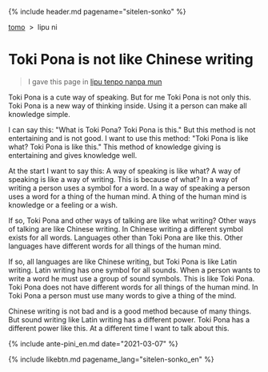 {% include header.md pagename="sitelen-sonko" %}



<span class="en">[tomo](https://joelthomastr.github.io/tokipona/README_en)&nbsp;&nbsp;>&nbsp;&nbsp;lipu ni</span>

# <span class="en">Toki Pona is not like Chinese writing</span>

> <span class="en">I gave this page in [lipu tenpo nanpa mun](https://liputenpo.org/2021/03/01/lipu-tenpo-nanpa-mun/)</span>

<span class="en">Toki Pona is a cute way of speaking. But for me Toki Pona is not only this. Toki Pona is a new way of thinking inside. Using it a person can make all knowledge simple.</span>

<span class="en">I can say this: "What is Toki Pona? Toki Pona is this." But this method is not entertaining and is not good. I want to use this method: "Toki Pona is like what? Toki Pona is like this." This method of knowledge giving is entertaining and gives knowledge well.</span>

<span class="en">At the start I want to say this: A way of speaking is like what? A way of speaking is like a way of writing. This is because of what? In a way of writing a person uses a symbol for a word. In a way of speaking a person uses a word for a thing of the human mind. A thing of the human mind is knowledge or a feeling or a wish.</span>

<span class="en">If so, Toki Pona and other ways of talking are like what writing? Other ways of talking are like Chinese writing. In Chinese writing a different symbol exists for all words. Languages other than Toki Pona are like this. Other languages have different words for all things of the human mind.</span>

<span class="en">If so, all languages are like Chinese writing, but Toki Pona is like Latin writing. Latin writing has one symbol for all sounds. When a person wants to write a word he must use a group of sound symbols. This is like Toki Pona. Toki Pona does not have different words for all things of the human mind. In Toki Pona a person must use many words to give a thing of the mind.</span>

<span class="en">Chinese writing is not bad and is a good method because of many things. But sound writing like Latin writing has a different power. Toki Pona has a different power like this. At a different time I want to talk about this.</span>

{% include ante-pini_en.md date="2021-03-07" %}

{% include likebtn.md pagename_lang="sitelen-sonko_en" %}
